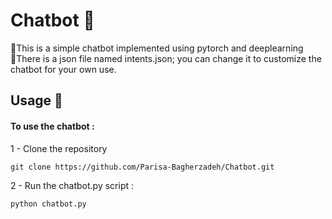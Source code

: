 # Chatbot 💭

🤖This is a simple chatbot implemented using pytorch and deeplearning  
📝There is a json file named intents.json; you can change it to customize the chatbot for your own use.

## Usage 💬
#### To use the chatbot :  

1 - Clone the repository  
```
git clone https://github.com/Parisa-Bagherzadeh/Chatbot.git
```
2 - Run the chatbot.py script :
```
python chatbot.py
```
